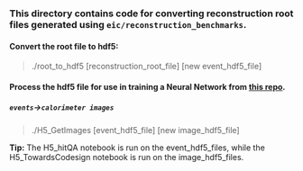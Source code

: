 ### This directory contains code for converting reconstruction root files generated using `eic/reconstruction_benchmarks`.

#### Convert the root file to hdf5:

> ./root_to_hdf5 [reconstruction_root_file] [new event_hdf5_file]

#### Process the hdf5 file for use in training a Neural Network from [this repo](https://github.com/eiccodesign/regressiononly).
##### `events`->`calorimeter images`

> ./H5_GetImages [event_hdf5_file] [new image_hdf5_file]

__Tip:__ The H5_hitQA notebook is run on the event_hdf5_files, while the H5_TowardsCodesign notebook is run on the image_hdf5_files.
